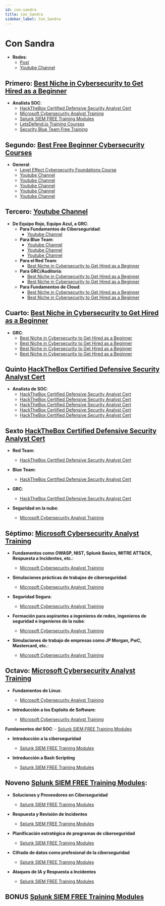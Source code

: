 ```yaml
---
id: con-sandra
title: Con_Sandra
sidebar_label: Con_Sandra
---
```


# Con Sandra
- **Redes**:
    - [Post](https://www.withsandra.dev/archive?page=1)
    - [Youtube Channel](https://www.youtube.com/@WithSandra/videos)

## Primero: [Best Niche in Cybersecurity to Get Hired as a Beginner](https://www.withsandra.dev/p/best-niche-in-cybersecurity-to-get-hired-as-a-beginner)
- **Analista SOC**:
    - [HackTheBox Certified Defensive Security Analyst Cert](https://hacktheboxltd.sjv.io/XYVNdy?utm_source=www.withsandra.dev&utm_medium=referral&utm_campaign=want-to-be-an-soc-analyst-here-s-free-training)
    - [Microsoft Cybersecurity Analyst Training](https://imp.i384100.net/anjdMQ?utm_source=www.withsandra.dev&utm_medium=referral&utm_campaign=want-to-be-an-soc-analyst-here-s-free-training)
    - [Splunk SIEM FREE Training Modules](https://www.splunk.com/en_us/training/free-courses/overview.html?utm_source=www.withsandra.dev&utm_medium=referral&utm_campaign=want-to-be-an-soc-analyst-here-s-free-training)
    - [LetsDefend.io Training Courses](https://app.letsdefend.io/training?utm_source=www.withsandra.dev&utm_medium=referral&utm_campaign=want-to-be-an-soc-analyst-here-s-free-training)
    - [Security Blue Team Free Training](https://www.securityblue.team/courses/introduction-to-threat-hunting?utm_source=www.withsandra.dev&utm_medium=referral&utm_campaign=want-to-be-an-soc-analyst-here-s-free-training)

## Segundo: [Best Free Beginner Cybersecurity Courses](https://www.withsandra.dev/p/best-free-beginner-cybersecurity-courses)
- **General**:
    - [Level Effect Cybersecurity Foundations Course](https://www.leveleffect.com/cybersecurity-foundations?utm_source=www.withsandra.dev&utm_medium=referral&utm_campaign=these-are-the-best-free-beginner-cybersecurity-courses)
    - [Youtube Channel](https://www.youtube.com/@WithSandra/videos)
    - [Youtube Channel](https://www.youtube.com/@WithSandra/videos)
    - [Youtube Channel](https://www.youtube.com/@WithSandra/videos)
    - [Youtube Channel](https://www.youtube.com/@WithSandra/videos)
    - [Youtube Channel](https://www.youtube.com/@WithSandra/videos)

## Tercero: [Youtube Channel](https://www.youtube.com/@WithSandra/videos)
- **De Equipo Rojo, Equipo Azul, a GRC**:
    - **Para Fundamentos de Ciberseguridad**:
        - [Youtube Channel](https://www.youtube.com/@WithSandra/videos)
    - **Para Blue Team**:
        - [Youtube Channel](https://www.youtube.com/@WithSandra/videos)
        - [Youtube Channel](https://www.youtube.com/@WithSandra/videos)
        - [Youtube Channel](https://www.youtube.com/@WithSandra/videos)
    - **Para el Red Team**:
        - [Best Niche in Cybersecurity to Get Hired as a Beginner](https://www.withsandra.dev/p/best-niche-in-cybersecurity-to-get-hired-as-a-beginner)
    - **Para GRC/Auditoría**:
        - [Best Niche in Cybersecurity to Get Hired as a Beginner](https://www.withsandra.dev/p/best-niche-in-cybersecurity-to-get-hired-as-a-beginner)
        - [Best Niche in Cybersecurity to Get Hired as a Beginner](https://www.withsandra.dev/p/best-niche-in-cybersecurity-to-get-hired-as-a-beginner)
    - **Para Fundamentos de Cloud**:
        - [Best Niche in Cybersecurity to Get Hired as a Beginner](https://www.withsandra.dev/p/best-niche-in-cybersecurity-to-get-hired-as-a-beginner)
        - [Best Niche in Cybersecurity to Get Hired as a Beginner](https://www.withsandra.dev/p/best-niche-in-cybersecurity-to-get-hired-as-a-beginner)

## Cuarto: [Best Niche in Cybersecurity to Get Hired as a Beginner](https://www.withsandra.dev/p/best-niche-in-cybersecurity-to-get-hired-as-a-beginner)
- **GRC**:
    - [Best Niche in Cybersecurity to Get Hired as a Beginner](https://www.withsandra.dev/p/best-niche-in-cybersecurity-to-get-hired-as-a-beginner)
    - [Best Niche in Cybersecurity to Get Hired as a Beginner](https://www.withsandra.dev/p/best-niche-in-cybersecurity-to-get-hired-as-a-beginner)
    - [Best Niche in Cybersecurity to Get Hired as a Beginner](https://www.withsandra.dev/p/best-niche-in-cybersecurity-to-get-hired-as-a-beginner)
    - [Best Niche in Cybersecurity to Get Hired as a Beginner](https://www.withsandra.dev/p/best-niche-in-cybersecurity-to-get-hired-as-a-beginner)

## Quinto [HackTheBox Certified Defensive Security Analyst Cert](https://hacktheboxltd.sjv.io/XYVNdy?utm_source=www.withsandra.dev&utm_medium=referral&utm_campaign=want-to-be-an-soc-analyst-here-s-free-training)
- **Analista de SOC**:
    - [HackTheBox Certified Defensive Security Analyst Cert](https://hacktheboxltd.sjv.io/XYVNdy?utm_source=www.withsandra.dev&utm_medium=referral&utm_campaign=want-to-be-an-soc-analyst-here-s-free-training)
    - [HackTheBox Certified Defensive Security Analyst Cert](https://hacktheboxltd.sjv.io/XYVNdy?utm_source=www.withsandra.dev&utm_medium=referral&utm_campaign=want-to-be-an-soc-analyst-here-s-free-training)
    - [HackTheBox Certified Defensive Security Analyst Cert](https://hacktheboxltd.sjv.io/XYVNdy?utm_source=www.withsandra.dev&utm_medium=referral&utm_campaign=want-to-be-an-soc-analyst-here-s-free-training)
    - [HackTheBox Certified Defensive Security Analyst Cert](https://hacktheboxltd.sjv.io/XYVNdy?utm_source=www.withsandra.dev&utm_medium=referral&utm_campaign=want-to-be-an-soc-analyst-here-s-free-training)
    - [HackTheBox Certified Defensive Security Analyst Cert](https://hacktheboxltd.sjv.io/XYVNdy?utm_source=www.withsandra.dev&utm_medium=referral&utm_campaign=want-to-be-an-soc-analyst-here-s-free-training)

## Sexto [HackTheBox Certified Defensive Security Analyst Cert](https://hacktheboxltd.sjv.io/XYVNdy?utm_source=www.withsandra.dev&utm_medium=referral&utm_campaign=want-to-be-an-soc-analyst-here-s-free-training)
- **Red Team**:
    - [HackTheBox Certified Defensive Security Analyst Cert](https://hacktheboxltd.sjv.io/XYVNdy?utm_source=www.withsandra.dev&utm_medium=referral&utm_campaign=want-to-be-an-soc-analyst-here-s-free-training)
  
- **Blue Team**:
    - [HackTheBox Certified Defensive Security Analyst Cert](https://hacktheboxltd.sjv.io/XYVNdy?utm_source=www.withsandra.dev&utm_medium=referral&utm_campaign=want-to-be-an-soc-analyst-here-s-free-training)

- **GRC**:
    - [HackTheBox Certified Defensive Security Analyst Cert](https://hacktheboxltd.sjv.io/XYVNdy?utm_source=www.withsandra.dev&utm_medium=referral&utm_campaign=want-to-be-an-soc-analyst-here-s-free-training)

- **Seguridad en la nube**:
    - [Microsoft Cybersecurity Analyst Training](https://imp.i384100.net/anjdMQ?utm_source=www.withsandra.dev&utm_medium=referral&utm_campaign=want-to-be-an-soc-analyst-here-s-free-training)

## Séptimo: [Microsoft Cybersecurity Analyst Training](https://imp.i384100.net/anjdMQ?utm_source=www.withsandra.dev&utm_medium=referral&utm_campaign=want-to-be-an-soc-analyst-here-s-free-training)
- **Fundamentos como OWASP, NIST, Splunk Basics, MITRE ATT&CK, Respuesta a Incidentes, etc.**:
    - [Microsoft Cybersecurity Analyst Training](https://imp.i384100.net/anjdMQ?utm_source=www.withsandra.dev&utm_medium=referral&utm_campaign=want-to-be-an-soc-analyst-here-s-free-training)
  
- **Simulaciones prácticas de trabajos de ciberseguridad**:
    - [Microsoft Cybersecurity Analyst Training](https://imp.i384100.net/anjdMQ?utm_source=www.withsandra.dev&utm_medium=referral&utm_campaign=want-to-be-an-soc-analyst-here-s-free-training)

- **Seguridad Segura**:
    - [Microsoft Cybersecurity Analyst Training](https://imp.i384100.net/anjdMQ?utm_source=www.withsandra.dev&utm_medium=referral&utm_campaign=want-to-be-an-soc-analyst-here-s-free-training)

- **Formación para aspirantes a ingenieros de redes, ingenieros de seguridad e ingenieros de la nube**:
    - [Microsoft Cybersecurity Analyst Training](https://imp.i384100.net/anjdMQ?utm_source=www.withsandra.dev&utm_medium=referral&utm_campaign=want-to-be-an-soc-analyst-here-s-free-training)

- **Simulaciones de trabajo de empresas como JP Morgan, PwC, Mastercard, etc.**:
    - [Microsoft Cybersecurity Analyst Training](https://imp.i384100.net/anjdMQ?utm_source=www.withsandra.dev&utm_medium=referral&utm_campaign=want-to-be-an-soc-analyst-here-s-free-training)

## Octavo: [Microsoft Cybersecurity Analyst Training](https://imp.i384100.net/anjdMQ?utm_source=www.withsandra.dev&utm_medium=referral&utm_campaign=want-to-be-an-soc-analyst-here-s-free-training)
- **Fundamentos de Linux**:
    - [Microsoft Cybersecurity Analyst Training](https://imp.i384100.net/anjdMQ?utm_source=www.withsandra.dev&utm_medium=referral&utm_campaign=want-to-be-an-soc-analyst-here-s-free-training)

- **Introducción a los Exploits de Software**:
    - [Microsoft Cybersecurity Analyst Training](https://imp.i384100.net/anjdMQ?utm_source=www.withsandra.dev&utm_medium=referral&utm_campaign=want-to-be-an-soc-analyst-here-s-free-training)

 **Fundamentos del SOC**:
	- [Splunk SIEM FREE Training Modules](https://www.splunk.com/en_us/training/free-courses/overview.html?utm_source=www.withsandra.dev&utm_medium=referral&utm_campaign=want-to-be-an-soc-analyst-here-s-free-training)

- **Introducción a la ciberseguridad**
	- [Splunk SIEM FREE Training Modules](https://www.splunk.com/en_us/training/free-courses/overview.html?utm_source=www.withsandra.dev&utm_medium=referral&utm_campaign=want-to-be-an-soc-analyst-here-s-free-training)

- **Introducción a Bash Scripting**
	- [Splunk SIEM FREE Training Modules](https://www.splunk.com/en_us/training/free-courses/overview.html?utm_source=www.withsandra.dev&utm_medium=referral&utm_campaign=want-to-be-an-soc-analyst-here-s-free-training)

## Noveno [Splunk SIEM FREE Training Modules](https://www.splunk.com/en_us/training/free-courses/overview.html?utm_source=www.withsandra.dev&utm_medium=referral&utm_campaign=want-to-be-an-soc-analyst-here-s-free-training):
- **Soluciones y Proveedores en Ciberseguridad**
	- [Splunk SIEM FREE Training Modules](https://www.splunk.com/en_us/training/free-courses/overview.html?utm_source=www.withsandra.dev&utm_medium=referral&utm_campaign=want-to-be-an-soc-analyst-here-s-free-training)

- **Respuesta y Revisión de Incidentes**
	- [Splunk SIEM FREE Training Modules](https://www.splunk.com/en_us/training/free-courses/overview.html?utm_source=www.withsandra.dev&utm_medium=referral&utm_campaign=want-to-be-an-soc-analyst-here-s-free-training)

- **Planificación estratégica de programas de ciberseguridad**
	- [Splunk SIEM FREE Training Modules](https://www.splunk.com/en_us/training/free-courses/overview.html?utm_source=www.withsandra.dev&utm_medium=referral&utm_campaign=want-to-be-an-soc-analyst-here-s-free-training)

- **Cifrado de datos como profesional de la ciberseguridad**
	- [Splunk SIEM FREE Training Modules](https://www.splunk.com/en_us/training/free-courses/overview.html?utm_source=www.withsandra.dev&utm_medium=referral&utm_campaign=want-to-be-an-soc-analyst-here-s-free-training)

- **Ataques de IA y Respuesta a Incidentes**
	- [Splunk SIEM FREE Training Modules](https://www.splunk.com/en_us/training/free-courses/overview.html?utm_source=www.withsandra.dev&utm_medium=referral&utm_campaign=want-to-be-an-soc-analyst-here-s-free-training)

## BONUS [Splunk SIEM FREE Training Modules](https://www.splunk.com/en_us/training/free-courses/overview.html?utm_source=www.withsandra.dev&utm_medium=referral&utm_campaign=want-to-be-an-soc-analyst-here-s-free-training)